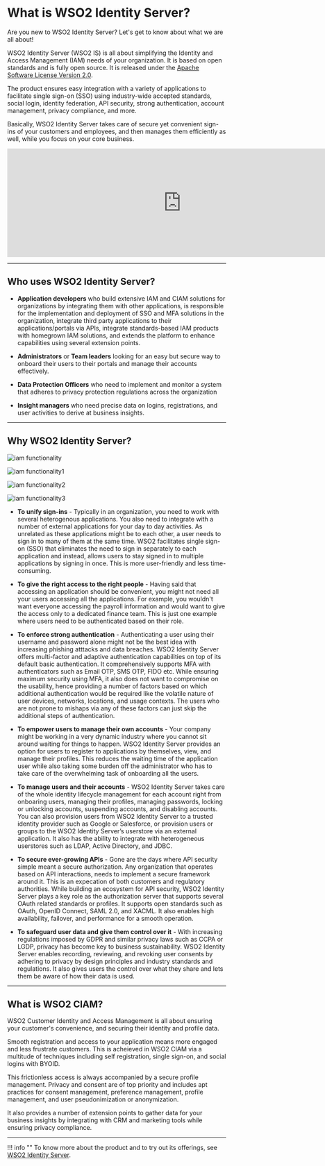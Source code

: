 # What is WSO2 Identity Server? 

Are you new to WSO2 Identity Server? Let's get to know about what we are all about! 

WSO2 Identity Server (WSO2 IS) is all about simplifying the Identity and Access Management (IAM) needs of your organization. It is based on open standards and is fully open source. It is released under the [Apache Software License Version 2.0](http://www.apache.org/licenses/LICENSE-2.0).

The product ensures easy integration with a variety of applications to facilitate single sign-on (SSO) using industry-wide accepted standards, social login, identity federation, API security, strong authentication, account management, privacy compliance, and more. 

Basically, WSO2 Identity Server takes care of secure yet convenient sign-ins of your customers and employees, and then manages them efficiently as well, while you focus on your core business. 

<iframe width="800" height="250" src="https://www.youtube.com/embed/QUlcGOOdXU8" frameborder="0" allow="accelerometer; autoplay; encrypted-media; gyroscope; picture-in-picture" allowfullscreen></iframe>

---

## Who uses WSO2 Identity Server?

- **Application developers** who build extensive IAM and CIAM solutions for organizations by integrating them with other applications, is responsible for the implementation and deployment of SSO and MFA solutions in the organization, integrate third party applications to their applications/portals via APIs, integrate standards-based IAM products with homegrown IAM solutions, and extends the platform to enhance capabilities using several extension points. 

- **Administrators** or **Team leaders** looking for an easy but secure way to onboard their users to their portals and manage their accounts effectively. 

- **Data Protection Officers** who need to implement and monitor a system that adheres to privacy protection regulations across the organization

- **Insight managers** who need precise data on logins, registrations, and user activities to derive at business insights. 

---

## Why WSO2 Identity Server?

![iam functionality](../../../assets/img/guides/iam-functionality.png)

![iam functionality1](/assets/img/guides/iam-functionality.png)

![iam functionality2](assets/img/guides/iam-functionality.png)

![iam functionality3](../../../assets/img/guides/iam-functionality.png)


- **To unify sign-ins** - Typically in an organization, you need to work with several heterogenous applications. You also need to integrate with a number of external applications for your day to day activities. As unrelated as these applications might be to each other, a user needs to sign in to many of them at the same time. WSO2 facilitates single sign-on (SSO) that eliminates the need to sign in separately to each application and instead, allows users to stay signed in to multiple applications by signing in once. This is more user-friendly and less time-consuming. 

- **To give the right access to the right people** - Having said that accessing an application should be convenient, you might not need all your users accessing all the applications. For example, you wouldn't want everyone accessing the payroll information and would want to give the access only to a dedicated finance team. This is just one example where users need to be authenticated based on their role. 

- **To enforce strong authentication** - Authenticating a user using their username and password alone might not be the best idea with increasing phishing atttacks and data breaches. WSO2 Identity Server offers multi-factor and adaptive authentication capabilities on top of its default basic authentication. It comprehensively supports MFA with authenticators such as Email OTP, SMS OTP, FIDO etc. While ensuring maximum security using MFA, it also does not want to compromise on the usability, hence providing a number of factors based on which additional authentication would be required like the volatile nature of user devices, networks, locations, and usage contexts. The users who are not prone to mishaps via any of these factors can just skip the additional steps of authentication.  

- **To empower users to manage their own accounts** - Your company might be working in a very dynamic industry where you cannot sit around waiting for things to happen. WSO2 Identity Server provides an option for users to register to applications by themselves, view, and manage their profiles. This reduces the waiting time of the application user while also taking some burden off the administrator who has to take care of the overwhelming task of onboarding all the users. 

- **To manage users and their accounts** - WSO2 Identity Server takes care of the whole identity lifecycle management for each account right from onboaring users, managing their profiles, managing passwords, locking or unlocking accounts, suspending accounts, and disabling accounts. You can also provision users from WSO2 Identity Server to a trusted identity provider such as Google or Salesforce, or provision users or groups to the WSO2 Identity Server’s userstore via an external application. It also has the ability to integrate with heterogeneous userstores such as LDAP, Active Directory, and JDBC.

- **To secure ever-growing APIs** - Gone are the days where API security simple meant a secure authorization. Any organization that operates based on API interactions, needs to implement a secure framework around it. This is an expecation of both customers and regulatory authorities. While building an ecosystem for API security, WSO2 Identity Server plays a key role as the authorization server that supports several OAuth related standards or profiles. It supports open standards such as OAuth, OpenID Connect, SAML 2.0, and XACML. It also enables high availability, failover, and performance for a smooth operation. 


- **To safeguard user data and give them control over it** - With increasing regulations imposed by GDPR and similar privacy laws such as CCPA or LGDP, privacy has become key to business sustainability. WSO2 Identity Server enables recording, reviewing, and revoking user consents by adhering to privacy by design principles and industry standards and regulations. It also gives users the control over what they share and lets them be aware of how their data is used.

---

## What is WSO2 CIAM?

WSO2 Customer Identity and Access Management is all about ensuring your customer's convenience, and securing their identity and profile data. 

Smooth registration and access to your application means more engaged and less frustrate customers. This is acheieved in WSO2 CIAM via a multitude of techniques including self registration, single sign-on, and social logins with BYOID. 

This frictionless access is always accompanied by a secure profile management. Privacy and consent are of top priority and includes apt practices for consent management, preference management, profile management, and user pseudonimization or anonymization. 

It also provides a number of extension points to gather data for your business insights by integrating with CRM and marketing tools while ensuring privacy compliance.

---

!!! info ""
    To know more about the product and to try out its offerings, see [WSO2 Identity Server](https://wso2.com/identity-and-access-management/).



